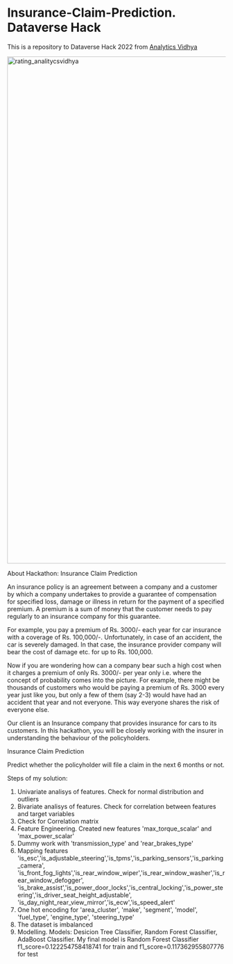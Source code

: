 # Insurance-Claim-Prediction.  Dataverse Hack
This is a repository to Dataverse Hack 2022 from [Analytics Vidhya](https://datahack.analyticsvidhya.com/contest/dataverse/?utm_source=sendinblue&utm_medium=email&utm_campaign=04-Nov-2022||&utm_content=registrations#About/)


<img width="1168" alt="rating_analitycsvidhya" src="https://user-images.githubusercontent.com/8630013/205440154-e016797d-e793-459a-9cdf-cc31f277855f.png">


About Hackathon:
Insurance Claim Prediction

An insurance policy is an agreement between a company and a customer by which a company undertakes to provide a guarantee of compensation for specified loss, damage or illness in return for the payment of a specified premium. A premium is a sum of money that the customer needs to pay regularly to an insurance company for this guarantee.

For example, you pay a premium of Rs. 3000/- each year for car insurance with a coverage of Rs. 100,000/-. Unfortunately, in case of an accident, the car is severely damaged. In that case, the insurance provider company will bear the cost of damage etc. for up to Rs. 100,000. 

Now if you are wondering how can a company bear such a high cost when it charges a premium of only Rs. 3000/- per year only i.e. where the concept of probability comes into the picture. For example, there might be thousands of customers who would be paying a premium of Rs. 3000 every year just like you, but only a few of them (say 2-3) would have had an accident that year and not everyone. This way everyone shares the risk of everyone else.

Our client is an Insurance company that provides insurance for cars to its customers. In this hackathon, you will be closely working with the insurer in understanding the behaviour of the policyholders.

Insurance Claim Prediction

Predict whether the policyholder will file a claim in the next 6 months or not.

Steps of my solution:
1. Univariate analisys of features. Check for normal distribution and outliers
2. Bivariate analisys of features. Check for correlation between features and target variables
3. Check for Correlation matrix
4. Feature Engineering. Created new features 'max_torque_scalar' and 'max_power_scalar'
4. Dummy work with 'transmission_type' and 'rear_brakes_type'
6. Mapping features 'is_esc','is_adjustable_steering','is_tpms','is_parking_sensors','is_parking_camera',
            'is_front_fog_lights','is_rear_window_wiper','is_rear_window_washer','is_rear_window_defogger',
           'is_brake_assist','is_power_door_locks','is_central_locking','is_power_steering','is_driver_seat_height_adjustable',
           'is_day_night_rear_view_mirror','is_ecw','is_speed_alert'
 7. One hot encoding for 'area_cluster', 'make', 'segment', 'model', 'fuel_type', 'engine_type', 'steering_type'
 8. The dataset is imbalanced
7. Modelling. Models: Desicion Tree Classifier, Random Forest Classifier, AdaBoost Classifier.
My final model is Random Forest Classifier f1_score=0.122254758418741 for train and f1_score=0.117362955807776 for test





